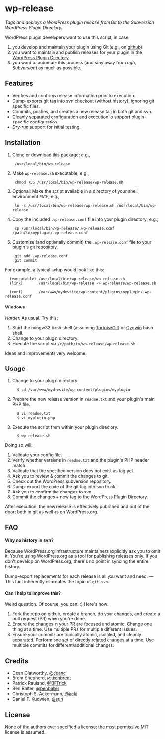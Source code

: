 # wp-release
*Tags and deploys a WordPress plugin release from Git to the Subversion WordPress Plugin Directory.*

WordPress plugin developers want to use this script, in case

1. you develop and maintain your plugin using Git (e.g., on [github](https://github.com))
1. you want to maintain and publish releases for your plugin in the [WordPress Plugin Directory](http://wordpress.org/plugins/about/)
1. you want to automate this process (and stay away from _ugh, Subversion_) as much as possible.

## Features

* Verifies and confirms release information prior to execution.
* Dump-exports git tag into svn checkout (without history), ignoring git specific files.
* Commits, pushes, and creates a new release tag in both git and svn.
* Cleanly separated configuration and execution to support plugin-specific configuration.
* _Dry-run_ support for initial testing.


## Installation

1. Clone or download this package; e.g.,

        /usr/local/bin/wp-release

1. Make `wp-release.sh` executable; e.g.,

        chmod 755 /usr/local/bin/wp-release/wp-release.sh

1. Optional: Make the script available in a directory of your shell environment `PATH`; e.g.,

        ln -s /usr/local/bin/wp-release/wp-release.sh /usr/local/bin/wp-release

1. Copy the included `.wp-release.conf` file into your plugin directory; e.g.,

        cp /usr/local/bin/wp-release/.wp-release.conf /path/to/myplugin/.wp-release.conf

1. Customize (and optionally commit) the `.wp-release.conf` file to your plugin's git repository.

        git add .wp-release.conf
        git commit

For example, a typical setup would look like this:

      (executable) /usr/local/bin/wp-release/wp-release.sh
      (link)       /usr/local/bin/wp-release -> wp-release/wp-release.sh
      
      (conf)       /var/www/mydevsite/wp-content/plugins/myplugin/.wp-release.conf

#### Windows

_Harder._  As usual.  Try this:

1. Start the mingw32 bash shell (assuming [TortoiseGit](http://code.google.com/p/tortoisegit/)) or [Cygwin](http://www.cygwin.com/) bash shell.
1. Change to your plugin directory.
1. Execute the script via `/c/path/to/wp-release/wp-release.sh`

Ideas and improvements very welcome.


## Usage

1. Change to your plugin directory.

         $ cd /var/www/mydevsite/wp-content/plugins/myplugin

1. Prepare the new release version in `readme.txt` and your plugin's main PHP file.

         $ vi readme.txt
         $ vi myplugin.php

1. Execute the script from within your plugin directory.

         $ wp-release.sh


Doing so will:

1. Validate your config file.
1. Verify whether versions in `readme.txt` and the plugin's PHP header match.
1. Validate that the specified version does not exist as tag yet.
1. Ask you to review & commit the changes to git.
1. Check out the WordPress subversion repository.
1. Dump-export the code of the git tag into svn trunk.
1. Ask you to confirm the changes to svn.
1. Commit the changes + new tag to the WordPress Plugin Directory.

After execution, the new release is effectively published and out of the door; both in git as well as on WordPress.org.


## FAQ

#### Why no history in svn?

Because WordPress.org infrastructure maintainers explicitly ask you to omit it.  You're using WordPress.org as a tool for publishing releases only.  If you don't develop on WordPress.org, there's no point in syncing the entire history.

Dump-export replacements for each release is all you want and need. — This fact inherently eliminates the topic of `git-svn`.

#### Can I help to improve this?

Weird question.  Of course, you can! :)  Here's how:

1. Fork the repo on github, create a branch, do your changes, and create a pull request (PR) when you're done.
1. Ensure the changes in your PR are focused and atomic.  Change one thing at a time.  Use multiple PRs for multiple different issues.
1. Ensure your commits are topically atomic, isolated, and cleanly separated.  Perform one set of directly related changes at a time.  Use multiple commits for different/additional changes.


## Credits

* Dean Clatworthy, [@deanc](https://github.com/deanc/wordpress-plugin-git-svn)
* Brent Shepherd, [@thenbrent](https://github.com/thenbrent/multisite-user-management/blob/master/deploy.sh)
* Patrick Rauland, [@BFTrick](https://gist.github.com/BFTrick/3767319)
* Ben Balter, [@benbalter](https://github.com/benbalter/Github-to-WordPress-Plugin-Directory-Deployment-Script)
* Christoph S. Ackermann, [@acki](https://github.com/cubetech/wordpress.plugin-deployment-script.git)
* Daniel F. Kudwien, [@sun](https://github.com/sun/wordpress-git-svn-release)


## License

None of the authors ever specified a license; the most permissive MIT license is assumed.
